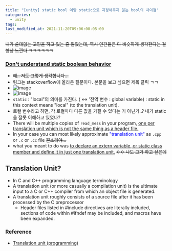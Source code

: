 ```yaml
---
title: "[unity] static bool 이랑 static으로 지정해주지 않는 bool의 차이점"
categories:
  - unity
tags:
last_modified_at: 2021-11-20T09:06:00-05:00
---
```

~~내가 쓸데없는 고민을 하고 있는 줄 알았는데, 역시 인간들은 다 비슷하게 생각한다는 걸 항상 느낀다 ㅋㅋㅋㅋㅋㅋ~~
### [Don't understand static boolean behavior](https://stackoverflow.com/questions/7475553/dont-understand-static-boolean-behavior/7475584)
- ~~예.. 저도 그렇게 생각합니다...~~
- 링크는 stackoverflow에 올라온 질문이다. 본문을 보고 싶으면 제목 클릭 ㄱㄱ
- ![image](https://user-images.githubusercontent.com/69496570/142762088-c38211ef-4321-420d-900b-160c563ff51b.png)
- ![image](https://user-images.githubusercontent.com/69496570/142762122-5b927fde-9678-45e2-baf8-2766990a19e3.png)
- `static` : "local"의 의미를 가진다. ( ↔ '전역'변수 : global variable) : static in this context means "local" (to the translation unit). 
-  로컬 변수라고 하면, 각 로컬마다 다른 값을 가질 수 있다는 거 아닌가..? 내가 static을 잘못 이해하고 있었나?
-  There will be multiple copies of `read_mess` in your program, <u>one per translation unit which is not the same thing as a header file.</u>
-  In your case you can most likely approximate <span style="color:blue">"translation unit"</span> as `.cpp` or `.c` or `.cc` file ~~뭔소리야...~~
-  what you meant to do was <u>to declare an extern variable, or static class member and define it in just one translation unit.</u> ~~ㅇㅇ 나도 그거 하고 싶은데~~

## Translation Unit?
- In C and C++ programming language terminology
- A translation unit (or more casually a compilation unit) is the ultimate input to a C or C++ compiler from which an object file is generated.
- A translation unit roughly consists of a source file after it has been processed by the C preprocessor 
  - Header files listed in #include directives are literally included, sections of code within #ifndef may be included, and macros have been expanded.

### Reference
- [Translation unit (programming)](https://en.wikipedia.org/wiki/Translation_unit_(programming))
